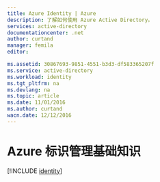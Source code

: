 ```yaml
---
title: Azure Identity | Azure
description: 了解如何使用 Azure Active Directory。
services: active-directory
documentationcenter: .net
author: curtand
manager: femila
editor: 

ms.assetid: 30867693-9851-4551-b3d3-df583365207f
ms.service: active-directory
ms.workload: identity
ms.tgt_pltfrm: na
ms.devlang: na
ms.topic: article
ms.date: 11/01/2016
ms.author: curtand
wacn.date: 12/12/2016
---
```


# Azure 标识管理基础知识
[!INCLUDE [identity](../../includes/identity.md)]

<!---HONumber=Mooncake_1205_2016-->